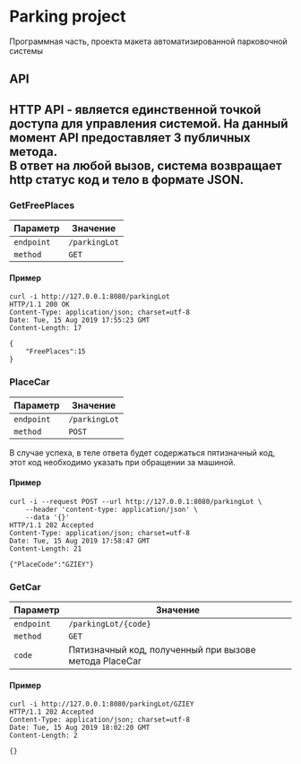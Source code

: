 # Parking project
Программная часть, проекта макета автоматизированной парковочной системы

## API
HTTP API - является единственной точкой доступа для управления системой.
На данный момент API предоставляет 3 публичных метода.  
В ответ на любой вызов, система возвращает http статус код и тело в формате JSON.
---

### GetFreePlaces
Параметр | Значение
---------|------------
`endpoint` | `/parkingLot`  
`method`   | `GET`

#### Пример
```
curl -i http://127.0.0.1:8080/parkingLot
HTTP/1.1 200 OK
Content-Type: application/json; charset=utf-8
Date: Tue, 15 Aug 2019 17:55:23 GMT
Content-Length: 17

{
    "FreePlaces":15
}
```

### PlaceCar

Параметр | Значение
---------|------------
`endpoint` | `/parkingLot`  
`method`   | `POST`

В случае успеха, в теле ответа будет содержаться пятизначный код, этот код необходимо указать при обращении за машиной.

#### Пример
```
curl -i --request POST --url http://127.0.0.1:8080/parkingLot \
    --header 'content-type: application/json' \
    --data '{}'
HTTP/1.1 202 Accepted
Content-Type: application/json; charset=utf-8
Date: Tue, 15 Aug 2019 17:58:47 GMT
Content-Length: 21

{"PlaceCode":"GZIEY"}
```

### GetCar
Параметр | Значение
---------|------------
`endpoint` | `/parkingLot/{code}`  
`method`   | `GET`
`code`     |  Пятизначный код, полученный при вызове метода PlaceCar

#### Пример
```
curl -i http://127.0.0.1:8080/parkingLot/GZIEY
HTTP/1.1 202 Accepted
Content-Type: application/json; charset=utf-8
Date: Tue, 15 Aug 2019 18:02:20 GMT
Content-Length: 2

{}
```

